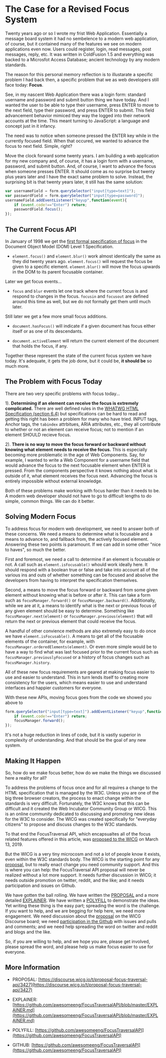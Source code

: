 # The Case for a Revised Focus System

Twenty years ago or so I wrote my frist Web Application. Essentially a message board system it had no sembelence to a modern web application, of course, but it contained many of the features we see on modern applications even now.  Users could register, login, read messages, post messages, reply, etc. It was written in ColdFusion 1.5 and everything was backed to a Microsfot Access Database; ancient technology by any modern standards.

The reason for this personal memory reflection is to illustarate a specific problem I had back then, a specific problem that we as web developers still face today: **Focus**.

See, in my nascent Web Application there was a login form: standard username and password and submit button thing we have today. And I wanted the user to be able to type their username, press ENTER to move to the next field, type their password, and press ENTER to submit.  This field advancement behavior mimiced they way the logged into their network accounts at the time. This meant turning to JavaScript: a language and concept just in it infancy.

The need was to notice when someone pressed the ENTER key while in the currently focused field. When that occured, we wanted to advance the focus to next field. Simple, right?

Move the clock forward some twenty years.  I am building a web application for my new company and, of course, it has a login form with a username, password, and submit button.  And, of course, I want to advance the focus when someone presses ENTER.  It should come as no surprise but twenty plus years later and I have the exact same problem to solve. Instead, the surprising bit is that twenty years later, it still has the same solution:

```JavaScript
var usernameField = form.querySelector("input[type=text]");
var passwordField = form.querySelector("input[type=password]");
usernameField.addEventListener("keyup",function(event){
	if (event.code!=="Enter") return;
	passwordField.focus();
});
```

## The Current Focus API

In January of 1998 we get the [first formal specification of focus](https://www.w3.org/TR/REC-DOM-Level-1/level-one-html.html#method-focus) in the Document Object Model (DOM) Level 1 Specification.

 * `element.focus()` and `element.blur()` work almost identically the same as they did twenty years ago.  `element.focus()` will request the focus be given to a specific element.  `element.blur()` will move the focus upwards in the DOM to its parent focusable container.

Later we get focus events...

 * `focus` and  `blur` events let one track where the current focus is and respond to changes in the focus. `focusin` and `focusout` are defined around this time as well, but we do not formally get them until much later.

Still later we get a few more small focus additions.

 * `document.hasFocus()` will indicate if a given document has focus either itself or as one of its descendants.

 * `document.activeElement` will return the current element of the document that holds the focus, if any.

Together these represent the state of the current focus system we have today. It's adequate, it gets the job done, but it could be, **it should be** so much more.

## The Problem with Focus Today

There are two very specific problems with focus today...

1). **Determining if an element can receive the focus is extremely complicated.**  There are well defined rules in the [WHATWG HTML Specification (section 6.4)](https://html.spec.whatwg.org/multipage/interaction.html#focus) but specifications can be hard to read and getting this right has been a problem for many who have tried.  INPUT tags, Anchor tags, the `tabindex` attrbitues, ARIA attributes, etc., they all contribute to whether or not an element can receive focus; not to mention if an element SHOULD recieve focus.

2). **There is no way to move the focus forward or backward without knowing what element needs to receive the focus.** This is especially becoming more problematic in the age of Web Components. Say, for example, I wanted to write a Web Component for a username field that would advance the focus to the next focusable element when ENTER is pressed.  From the components perspective it knows nothing about what is outside of it, what element receives the focus next. Advancing the focus is entirely impossible without external knowledge.

Both of these problems make working with focus harder than it needs to be.  A modern web developer should not have to go to difficult lengths to do simple, common things. We can do it better.

## Solving Modern Focus

To address focus for modern web development, we need to answer both of these concerns.  We need a means to determine what is focusable and a means to advance to, and fallback from, the actively focused element. Answering these two points is paramount.  If we can add in some other "nice to haves", so much the better.

First and foremost, we need a call to determine if an element is focusable or not.  A call such as `element.isFocusable()` whould work ideally here.  It should respond with a boolean true or false and take into account all of the various ins and outs of whether something can be focused and absolve the developers from having to interpret the specification themselves.

Second, a means to move the focus forward or backward from some given element without knowing what is before or after it.  This can take a form such as `focusManager.forward()` or `focusManager.backward()`. Additionally, while we are at it, a means to identify what is the next or previous focus of any given element should be easy to determine.  Something like `focusManager.next(element)` or `focusManager.previous(element)` that will return the next or previous element that could receive the focus.

A handful of other convience methods are also extremely easy to do once we have `element.isFocusable()`. A means to get all of the focusable elements of the container, for example, with `focusManager.orderedElements(element)`.  Or even more simple would be to have a way to find what was last focused prior to the current focus such as `focusManager.previouslyFocused` or a history of focus changes such as `focusManager.history`.

All of these new focus requirements are geared at making focus easier to use and easier to understand.  This in turn lends itself to creating more consistency for the users, which means easier to use and understand interfaces and happier customers for everyone.

With these new APIs, moving focus goes from the code we showed you above to

```javascript
form.querySelector("input[type=text]").addEventListener("keyup",function(event){
	if (event.code!=="Enter") return;
	focusManager.forward();
});
```

It's not a huge reduction in lines of code, but it is vastly superior in complexity of understanding. And that should be the goal of any new system.

## Making It Happen

So, how do we make focus better, how do we make the things we discussed here a reality for all?

To address the problems of focus once and for all requires a change to the HTML specification that is managed by the W3C. Unless you are one of the big three browser creators, the process to enact change within the standards is very difficult. Fortunately, the W3C knows that this can be difficult and it created the Web Incubator Community Group or WICG. This is an online community dedicated to discussing and promoting new ideas for the W3C to consider. The WICG was created specifically for "everyday citizens" to propose and discuss changes to the W3C standards.

To that end the FocusTraversal API, which encapsualtes all of the focus related features offered in this article, was [proposed to the WICG](https://discourse.wicg.io/t/proposal-focus-traversal-api/3427) on March 13, 2019.

But the WICG is a very tiny microcosm and not a lot of people know it exists, even within the W3C standards body.  The WICG is the starting point for any [proposal](https://discourse.wicg.io/t/proposal-focus-traversal-api/3427), but to really enact change you need community support.  And this is where you can help: the FocusTraversal API proposal will never be realized without a lot more support.  It needs further discussion in WICG; it needs outside promotion on twitter, reddit, and the like; and it needs participation and issues on Github.

We have gotten the ball rolling. We have written the [PROPOSAL](https://discourse.wicg.io/t/proposal-focus-traversal-api/3427) and a more detailed [EXPLAINER](https://github.com/awesomeeng/FocusTraversalAPI/blob/master/EXPLAINER.md). We have written a [POLYFILL](https://github.com/awesomeeng/FocusTraversalAPI) to demonstrate the ideas. Yet writing these thing is the easy part; spreading the word is the challenge.  If you want to help, and we are begging for help here, we need more engagement. We need discussion about the [proposal](https://discourse.wicg.io/t/proposal-focus-traversal-api/3427) on the WICG Discourse board; we need [participation in the Github](https://github.com/awesomeeng/FocusTraversalAPI) with issues and pulls and comments; and we need help spreading the word on twitter and reddit and blogs and the like.

So, if you are willing to help, and we hope you are, please get involved, please spread the word, and please help us make focus easier to use for everyone.

## More Information

 - PROPOSAL: [https://discourse.wicg.io/t/proposal-focus-traversal-api/3427](https://discourse.wicg.io/t/proposal-focus-traversal-api/3427)

 - EXPLAINER: [https://github.com/awesomeeng/FocusTraversalAPI/blob/master/EXPLAINER.md](https://github.com/awesomeeng/FocusTraversalAPI/blob/master/EXPLAINER.md)

 - POLYFILL: [https://github.com/awesomeeng/FocusTraversalAPI](https://github.com/awesomeeng/FocusTraversalAPI)

 - GITHUB: [https://github.com/awesomeeng/FocusTraversalAPI](https://github.com/awesomeeng/FocusTraversalAPI)
